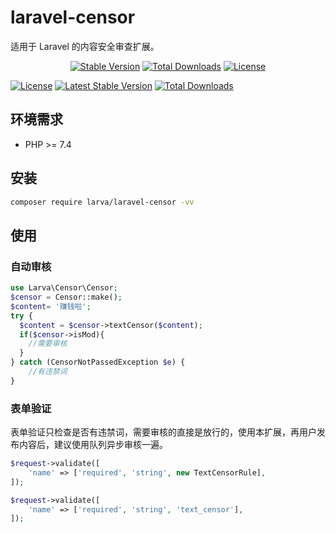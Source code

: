 # laravel-censor

适用于 Laravel 的内容安全审查扩展。

<p align="center">
    <a href="https://packagist.org/packages/larva/laravel-censor"><img src="https://poser.pugx.org/larva/laravel-censor/v/stable" alt="Stable Version"></a>
    <a href="https://packagist.org/packages/larva/laravel-censor"><img src="https://poser.pugx.org/larva/laravel-censor/downloads" alt="Total Downloads"></a>
    <a href="https://packagist.org/packages/larva/laravel-censor"><img src="https://poser.pugx.org/larva/laravel-censor/license" alt="License"></a>
</p>

[![License](https://poser.pugx.org/larva/laravel-censor/license.svg)](https://packagist.org/packages/larva/laravel-censor)
[![Latest Stable Version](https://poser.pugx.org/larva/laravel-censor/v/stable.png)](https://packagist.org/packages/larva/laravel-censor)
[![Total Downloads](https://poser.pugx.org/larva/laravel-censor/downloads.png)](https://packagist.org/packages/larva/laravel-censor)

## 环境需求

- PHP >= 7.4

## 安装

```bash
composer require larva/laravel-censor -vv
```

## 使用

### 自动审核
```php
use Larva\Censor\Censor;
$censor = Censor::make();
$content= '赚钱啦';
try {
  $content = $censor->textCensor($content);
  if($censor->isMod){
    //需要审核
  }
} catch (CensorNotPassedException $e) {
    //有违禁词
}
```

### 表单验证

表单验证只检查是否有违禁词，需要审核的直接是放行的，使用本扩展，再用户发布内容后，建议使用队列异步审核一遍。

```php
$request->validate([
    'name' => ['required', 'string', new TextCensorRule],
]);

$request->validate([
    'name' => ['required', 'string', 'text_censor'],
]);
```
